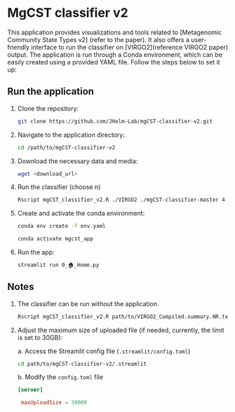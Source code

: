 # MgCST classifier v2

This application provides visualizations and tools related to [Metagenomic Community State Types v2] (refer to the paper). It also offers a user-friendly interface to run the classifier on [VIRGO2](reference VIRGO2 paper) output. The application is run through a Conda environment, which can be easily created using a provided YAML file. Follow the steps below to set it up:

## Run the application

1. Clone the repository:
    ```bash
    git clone https://github.com/JHolm-Lab/mgCST-classifier-v2.git
    ```
2. Navigate to the application directory:
    ```bash
    cd /path/to/mgCST-classifier-v2
    ```
3. Download the necessary data and media:
    ```bash
    wget <download_url>
    ```
4. Run the classifier (choose n)
   ```bash
   Rscript mgCST_classifier_v2.R ./VIRGO2 ./mgCST-classifier-master 4
   ```
5. Create and activate the conda environment:
    ```bash
    conda env create -f env.yaml
    ```
    ```bash
    conda activate mgcst_app
    ```
6. Run the app:
    ```bash
    streamlit run 0_🏠_Home.py
    ```

## Notes

1. The classifier can be run without the application.
   ```bash
   Rscript mgCST_classifier_v2.R path/to/VIRGO2_Compiled.summary.NR.txt path/to/VIRGO2_annotation_files path/to/mgCST-classifier-master n_cores
   ```

2. Adjust the maximum size of uploaded file (if needed, currently, the limit is set to 30GB):

   a. Access the Streamlit config file (```.streamlit/config.toml```)
    ```bash
    cd path/to/mgCST-classifier-v2/.streamlit
    ```
   b. Modify the ```config.toml``` file
   ```toml
   [server]

    maxUploadSize = 30000
   ```
